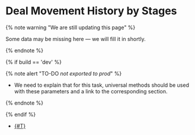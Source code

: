 # Deal Movement History by Stages

{% note warning "We are still updating this page" %}

Some data may be missing here — we will fill it in shortly.

{% endnote %}

{% if build == 'dev' %}

{% note alert "TO-DO _not exported to prod_" %}

- We need to explain that for this task, universal methods should be used with these parameters and a link to the corresponding section.

{% endnote %}

{% endif %}

- [{#T}](../crm-stage-history-list.md)